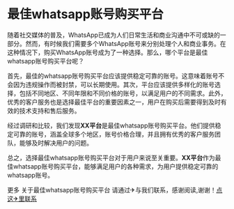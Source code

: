 # 最佳whatsapp账号购买平台

随着社交媒体的普及，WhatsApp已成为人们日常生活和商业沟通中不可或缺的一部分。然而，有时候我们需要多个WhatsApp账号来分别处理个人和商业事务。在这种情况下，购买WhatsApp账号成为了一种选择。那么，哪个平台是最佳whatsapp账号购买平台呢？

首先，最佳的whatsapp账号购买平台应该提供稳定可靠的账号。这意味着账号不会因为违规操作而被封禁，可以长期使用。其次，平台应该提供多样化的账号选择，包括不同地区、不同年限和不同价格的账号，以满足用户的不同需求。此外，优秀的客户服务也是选择最佳平台的重要因素之一，用户在购买后需要得到及时有效的技术支持和售后服务。

经过调研和比较，我们发现**XX平台**是最佳whatsapp账号购买平台。他们提供稳定可靠的账号，涵盖全球多个地区，账号价格合理，并且拥有优秀的客户服务团队，能够及时解决用户的问题。

总之，选择最佳whatsapp账号购买平台对于用户来说至关重要。**XX平台**作为最佳whatsapp账号购买平台，能够满足用户的各种需求，为用户提供稳定可靠的whatsapp账号。

更多 关于最佳whatsapp账号购买平台 请通过✈与我们联系，感谢阅读,谢谢！[点这✈里联系](https://ss.k02.cc)